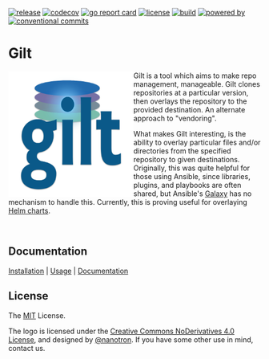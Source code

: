 [![release](https://img.shields.io/github/release/retr0h/gilt.svg?style=for-the-badge)](https://github.com/retr0h/gilt/releases/latest)
[![codecov](https://img.shields.io/codecov/c/github/retr0h/gilt?token=clAMnFQCEQ&style=for-the-badge)](https://codecov.io/gh/retr0h/gilt)
[![go report card](https://goreportcard.com/badge/github.com/retr0h/gilt?style=for-the-badge)](https://goreportcard.com/report/github.com/retr0h/gilt/v2)
[![license](https://img.shields.io/badge/license-MIT-brightgreen.svg?style=for-the-badge)](LICENSE)
[![build](https://img.shields.io/github/actions/workflow/status/retr0h/gilt/go.yml?style=for-the-badge)](https://github.com/retr0h/gilt/actions/workflows/go.yml)
[![powered by](https://img.shields.io/badge/powered%20by-goreleaser-green.svg?style=for-the-badge)](https://github.com/goreleaser)
[![conventional commits](https://img.shields.io/badge/Conventional%20Commits-1.0.0-yellow.svg?style=for-the-badge)](https://conventionalcommits.org)

# Gilt

<img src="https://github.com/retr0h/gilt/raw/main/asset/gilt.png" align="left" width="250px" height="250px" />

Gilt is a tool which aims to make repo management, manageable.  Gilt
clones repositories at a particular version, then overlays the repository to
the provided destination.  An alternate approach to "vendoring".

What makes Gilt interesting, is the ability to overlay particular files and/or
directories from the specified repository to given destinations. Originally,
this was quite helpful for those using Ansible, since libraries, plugins, and
playbooks are often shared, but Ansible's [Galaxy][] has no mechanism to handle
this.  Currently, this is proving useful for overlaying [Helm charts][].

<br clear="left"/>

## Documentation

[Installation][] | [Usage][] | [Documentation][]

[Installation]: https://retr0h.github.io/gilt/installation
[Usage]: https://retr0h.github.io/gilt/usage
[Documentation]: https://retr0h.github.io/gilt/

## License

The [MIT][] License.

The logo is licensed under the [Creative Commons NoDerivatives 4.0 License][],
and designed by [@nanotron][].
If you have some other use in mind, contact us.

[Galaxy]: https://docs.ansible.com/ansible/latest/reference_appendices/galaxy.html
[Helm charts]: https://helm.sh/docs/topics/charts/
[MIT]: LICENSE
[Creative Commons NoDerivatives 4.0 License]: https://creativecommons.org/licenses/by-nd/4.0/
[@nanotron]: https://github.com/nanotron
